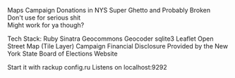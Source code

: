 Maps Campaign Donations in NYS
Super Ghetto and Probably Broken  
Don't use for serious shit    
Might work for ya though?

Tech Stack:
  Ruby
  Sinatra
  Geocommons Geocoder
  sqlite3
  Leaflet
  Open Street Map (Tile Layer)
  Campaign Financial Disclosure Provided by the New York State Board of Elections Website

Start it with 
rackup config.ru
Listens on
localhost:9292
